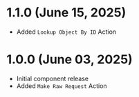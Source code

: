 # 1.1.0 (June 15, 2025)

* Added `Lookup Object By ID` Action

# 1.0.0 (June 03, 2025)

* Initial component release
* Added `Make Raw Request` Action

